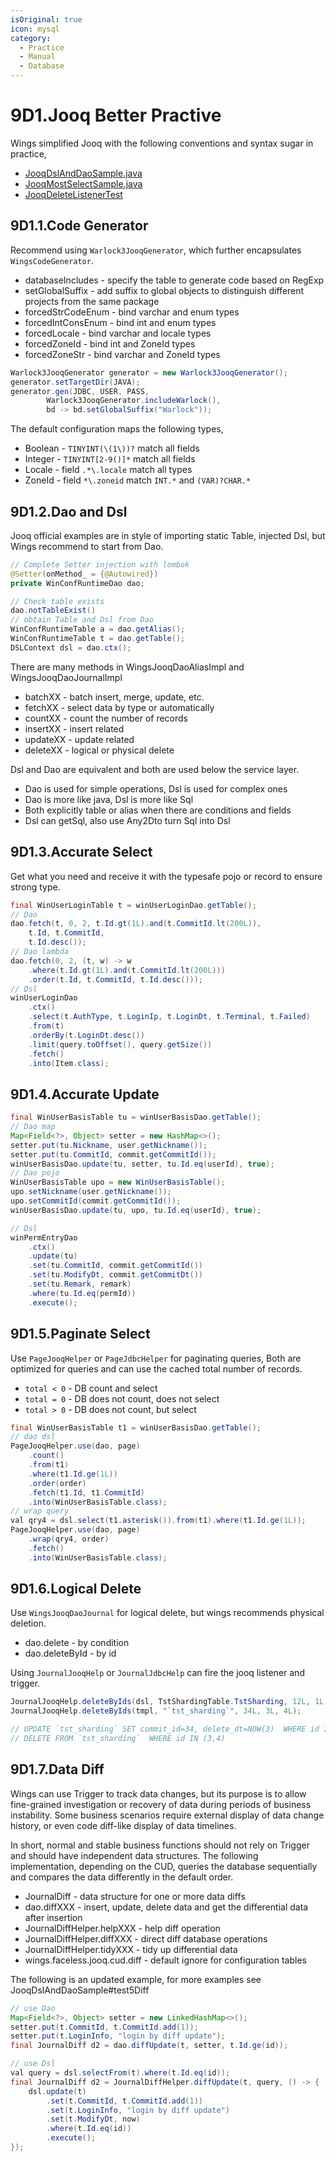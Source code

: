 ```yaml
---
isOriginal: true
icon: mysql
category:
  - Practice
  - Manual
  - Database
---
```


# 9D1.Jooq Better Practive

Wings simplified Jooq with the following conventions and syntax sugar in practice,

* [JooqDslAndDaoSample.java](https://github.com/trydofor/professional-wings/blob/master/wings/faceless-jooq/src/test/java/pro/fessional/wings/faceless/sample/JooqDslAndDaoSample.java)
* [JooqMostSelectSample.java](https://github.com/trydofor/professional-wings/blob/master/wings/faceless-jooq/src/test/java/pro/fessional/wings/faceless/sample/JooqMostSelectSample.java)
* [JooqDeleteListenerTest](https://github.com/trydofor/professional-wings/blob/master/wings/faceless-jooq/src/test/java/pro/fessional/wings/faceless/jooq/JooqDeleteListenerTest.java)

## 9D1.1.Code Generator

Recommend using `Warlock3JooqGenerator`, which further encapsulates `WingsCodeGenerator`.

* databaseIncludes - specify the table to generate code based on RegExp
* setGlobalSuffix - add suffix to global objects to distinguish different projects from the same package
* forcedStrCodeEnum - bind varchar and enum types
* forcedIntConsEnum - bind int and enum types
* forcedLocale - bind varchar and locale types
* forcedZoneId - bind int and ZoneId types
* forcedZoneStr - bind varchar and ZoneId types

```java
Warlock3JooqGenerator generator = new Warlock3JooqGenerator();
generator.setTargetDir(JAVA);
generator.gen(JDBC, USER, PASS,
        Warlock3JooqGenerator.includeWarlock(),
        bd -> bd.setGlobalSuffix("Warlock"));
```

The default configuration maps the following types,

* Boolean - `TINYINT(\(1\))?` match all fields
* Integer - `TINYINT[2-9()]*` match all fields
* Locale - field `.*\.locale` match all types
* ZoneId - field `*\.zoneid` match `INT.*` and `(VAR)?CHAR.*`

## 9D1.2.Dao and Dsl

Jooq official examples are in style of importing static Table, injected Dsl,
but Wings recommend to start from Dao.

```java
// Complete Setter injection with lombok
@Setter(onMethod_ = {@Autowired})
private WinConfRuntimeDao dao;
```

```java
// Check table exists
dao.notTableExist()
// obtain Table and Dsl from Dao
WinConfRuntimeTable a = dao.getAlias();
WinConfRuntimeTable t = dao.getTable();
DSLContext dsl = dao.ctx();
```

There are many methods in WingsJooqDaoAliasImpl and WingsJooqDaoJournalImpl

* batchXX - batch insert, merge, update, etc.
* fetchXX - select data by type or automatically
* countXX - count the number of records
* insertXX - insert related
* updateXX - update related
* deleteXX - logical or physical delete

Dsl and Dao are equivalent and both are used below the service layer.

* Dao is used for simple operations, Dsl is used for complex ones
* Dao is more like java, Dsl is more like Sql
* Both explicitly table or alias when there are conditions and fields
* Dsl can getSql, also use Any2Dto turn Sql into Dsl

## 9D1.3.Accurate Select

Get what you need and receive it with the typesafe pojo or record to ensure strong type.

```java
final WinUserLoginTable t = winUserLoginDao.getTable();
// Dao
dao.fetch(t, 0, 2, t.Id.gt(1L).and(t.CommitId.lt(200L)),
    t.Id, t.CommitId,
    t.Id.desc());
// Dao lambda
dao.fetch(0, 2, (t, w) -> w
    .where(t.Id.gt(1L).and(t.CommitId.lt(200L)))
    .order(t.Id, t.CommitId, t.Id.desc()));
// Dsl
winUserLoginDao
    .ctx()
    .select(t.AuthType, t.LoginIp, t.LoginDt, t.Terminal, t.Failed)
    .from(t)
    .orderBy(t.LoginDt.desc())
    .limit(query.toOffset(), query.getSize())
    .fetch()
    .into(Item.class);
```

## 9D1.4.Accurate Update

```java
final WinUserBasisTable tu = winUserBasisDao.getTable();
// Dao map
Map<Field<?>, Object> setter = new HashMap<>();
setter.put(tu.Nickname, user.getNickname());
setter.put(tu.CommitId, commit.getCommitId());
winUserBasisDao.update(tu, setter, tu.Id.eq(userId), true);
// Dao pojo
WinUserBasisTable upo = new WinUserBasisTable();
upo.setNickname(user.getNickname());
upo.setCommitId(commit.getCommitId());
winUserBasisDao.update(tu, upo, tu.Id.eq(userId), true);

// Dsl
winPermEntryDao
    .ctx()
    .update(tu)
    .set(tu.CommitId, commit.getCommitId())
    .set(tu.ModifyDt, commit.getCommitDt())
    .set(tu.Remark, remark)
    .where(tu.Id.eq(permId))
    .execute();
```

## 9D1.5.Paginate Select

Use `PageJooqHelper` or `PageJdbcHelper` for paginating queries,
Both are optimized for queries and can use the cached total number of records.

* `total < 0` - DB count and select
* `total = 0` - DB does not count, does not select
* `total > 0` - DB does not count, but select

```java
final WinUserBasisTable t1 = winUserBasisDao.getTable();
// dao dsl
PageJooqHelper.use(dao, page)
    .count()
    .from(t1)
    .where(t1.Id.ge(1L))
    .order(order)
    .fetch(t1.Id, t1.CommitId)
    .into(WinUserBasisTable.class);
// wrap query
val qry4 = dsl.select(t1.asterisk()).from(t1).where(t1.Id.ge(1L));
PageJooqHelper.use(dao, page)
    .wrap(qry4, order)
    .fetch()
    .into(WinUserBasisTable.class);
```

## 9D1.6.Logical Delete

Use `WingsJooqDaoJournal` for logical delete, but wings recommends physical deletion.

* dao.delete - by condition
* dao.deleteById - by id

Using `JournalJooqHelp` or `JournalJdbcHelp` can fire the jooq listener and trigger.

```java
JournalJooqHelp.deleteByIds(dsl, TstShardingTable.TstSharding, 12L, 1L, 2L);
JournalJooqHelp.deleteByIds(tmpl, "`tst_sharding`", 34L, 3L, 4L);

// UPDATE `tst_sharding` SET commit_id=34, delete_dt=NOW(3)  WHERE id IN (3,4)
// DELETE FROM `tst_sharding`  WHERE id IN (3,4)
```

## 9D1.7.Data Diff

Wings can use Trigger to track data changes, but its purpose is to allow fine-grained investigation
or recovery of data during periods of business instability. Some business scenarios require external
display of data change history, or even code diff-like display of data timelines.

In short, normal and stable business functions should not rely on Trigger and should have independent
data structures. The following implementation, depending on the CUD, queries the database sequentially
and compares the data differently in the default order.

* JournalDiff - data structure for one or more data diffs
* dao.diffXXX - insert, update, delete data and get the differential data after insertion
* JournalDiffHelper.helpXXX - help diff operation
* JournalDiffHelper.diffXXX - direct diff database operations
* JournalDiffHelper.tidyXXX - tidy up differential data
* wings.faceless.jooq.cud.diff - default ignore for configuration tables

The following is an updated example, for more examples see JooqDslAndDaoSample#test5Diff

```java
// use Dao
Map<Field<?>, Object> setter = new LinkedHashMap<>();
setter.put(t.CommitId, t.CommitId.add(1));
setter.put(t.LoginInfo, "login by diff update");
final JournalDiff d2 = dao.diffUpdate(t, setter, t.Id.ge(id));

// use Dsl
val query = dsl.selectFrom(t).where(t.Id.eq(id));
final JournalDiff d2 = JournalDiffHelper.diffUpdate(t, query, () -> {
    dsl.update(t)
        .set(t.CommitId, t.CommitId.add(1))
        .set(t.LoginInfo, "login by diff update")
        .set(t.ModifyDt, now)
        .where(t.Id.eq(id))
        .execute();
});
```
